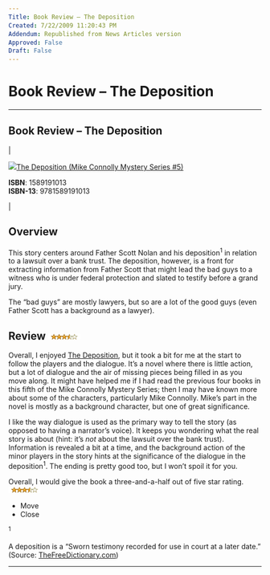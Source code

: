 ```yaml
---
Title: Book Review – The Deposition
Created: 7/22/2009 11:20:43 PM
Addendum: Republished from News Articles version
Approved: False
Draft: False
---
```

# Book Review – The Deposition

---

## Book Review – The Deposition
<script type="text/javascript" src="/DesktopModules/itcMetaPost/js/ca0c21fbdc85f6a1597417732d450607.ashx?hs=1"></script>
|   

[![](http://images.amazon.com/images/P/1589191013.01.MZZZZZZZ.jpg)The Deposition (Mike Connolly Mystery Series #5)](http://www.amazon.ca/exec/obidos/ASIN/1589191013/dynamicgenera-20 "The Deposition (Mike Connolly Mystery Series #5)")  
  
**ISBN**: 1589191013  
**ISBN-13**: 9781589191013

  |

## Overview


This story centers around Father Scott Nolan and his <!--Begin mp_html_link_1_5e6972ac-->deposition<sup class="itcexpand-super">1</sup><!--End mp_html_link_1_5e6972ac--><!--End mp_html_link_1_d50ebb5e--> in relation to a lawsuit over a bank trust. The deposition, however, is a front for extracting information from Father Scott that might lead the bad guys to a witness who is under federal protection and slated to testify before a grand jury.



The “bad guys” are mostly lawyers, but so are a lot of the good guys (even Father Scott has a background as a lawyer).


## Review ![3.5 out of 5 stars](images/2009/WLW-BookReviewTheDeposition_129D5-stars-3-5_3.gif "3.5 out of 5 stars")


Overall, I enjoyed [The Deposition](http://www.amazon.ca/exec/obidos/ASIN/1589191013/dynamicgenera-20), but it took a bit for me at the start to follow the players and the dialogue. It’s a novel where there is little action, but a lot of dialogue and the air of missing pieces being filled in as you move along. It might have helped me if I had read the previous four books in this fifth of the Mike Connolly Mystery Series; then I may have known more about some of the characters, particularly Mike Connolly. Mike’s part in the novel is mostly as a background character, but one of great significance.



I like the way dialogue is used as the primary way to tell the story (as opposed to having a narrator’s voice). It keeps you wondering what the real story is about (hint: it’s *not* about the lawsuit over the bank trust). Information is revealed a bit at a time, and the background action of the minor players in the story hints at the significance of the dialogue in the <!--Begin mp_html_link_1_d50ebb5e--><!--Begin mp_html_link_1_5e6972ac-->deposition<sup class="itcexpand-super">1</sup><!--End mp_html_link_1_5e6972ac-->. The ending is pretty good too, but I won’t spoil it for you.



Overall, I would give the book a three-and-a-half out of five star rating. ![3.5 out of 5 stars](images/2009/WLW-BookReviewTheDeposition_129D5-stars-3-5_6.gif "3.5 out of 5 stars")

<!--Begin mp_html_detail_1_5e6972ac--> 
- Move
- Close

<sup class="itcexpand-super">1</sup><!--Begin mp_html_detail_body_1_5e6972ac--> 





A deposition is a “Sworn testimony recorded for use in court at a later date.” (Source: [TheFreeDictionary.com](http://www.thefreedictionary.com/deposition))





<!--End mp_html_detail_body_1_5e6972ac-->
 <!--End mp_html_detail_1_5e6972ac--> 
<script src="/DesktopModules/itcMetaPost/js/m.js" type="text/javascript"></script>


---

